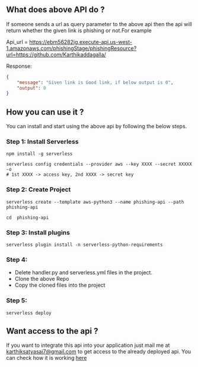 ## What does above API do ?

If someone sends a url as query parameter to the above api then the api will return whether the given link is phishing or not.For example

Api_url = https://ebm56282jg.execute-api.us-west-1.amazonaws.com/phishingStage/phishingResource?url=https://github.com/Karthikaddagalla/

Response:
```json
{
    "message": "Given link is Good link, if below output is 0",
    "output": 0
}
```

## How you can use it ?

You can install and start using the above api by following the below steps.

### Step 1: Install Serverless
```
npm install -g serverless

serverless config credentials --provider aws --key XXXX --secret XXXXX -o
# 1st XXXX -> access key, 2nd XXXX -> secret key

```


### Step 2: Create Project 
```
serverless create --template aws-python3 --name phishing-api --path phishing-api

cd  phishing-api

```


### Step 3: Install plugins
```
serverless plugin install -n serverless-python-requirements

```

### Step 4:  

* Delete handler.py and serverless.yml files in the project.
* Clone the above Repo
* Copy the cloned files into the project

### Step 5:  
```
serverless deploy
```

## Want access to the api ?

If you want to integrate this api into your application just mail me at karthiksatyasai7@gmail.com to get access to the already deployed api. You can check how it is working [here](https://phishing-domain-detection.vercel.app/)




